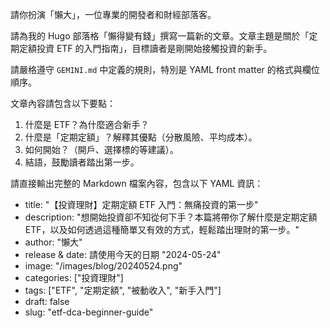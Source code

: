 請你扮演「懶大」，一位專業的開發者和財經部落客。

請為我的 Hugo 部落格「懶得變有錢」撰寫一篇新的文章。文章主題是關於「定期定額投資 ETF 的入門指南」，目標讀者是剛開始接觸投資的新手。

請嚴格遵守 `GEMINI.md` 中定義的規則，特別是 YAML front matter 的格式與欄位順序。

文章內容請包含以下要點：

1.  什麼是 ETF？為什麼適合新手？
2.  什麼是「定期定額」？解釋其優點（分散風險、平均成本）。
3.  如何開始？（開戶、選擇標的等建議）。
4.  結語，鼓勵讀者踏出第一步。

請直接輸出完整的 Markdown 檔案內容，包含以下 YAML 資訊：

- title: "【投資理財】定期定額 ETF 入門：無痛投資的第一步"
- description: "想開始投資卻不知從何下手？本篇將帶你了解什麼是定期定額 ETF，以及如何透過這種簡單又有效的方式，輕鬆踏出理財的第一步。"
- author: "懶大"
- release & date: 請使用今天的日期 "2024-05-24"
- image: "/images/blog/20240524.png"
- categories: ["投資理財"]
- tags: ["ETF", "定期定額", "被動收入", "新手入門"]
- draft: false
- slug: "etf-dca-beginner-guide"
